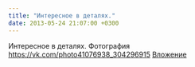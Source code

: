 ```yaml
---
title: "Интересное в деталях."
date: 2013-05-24 21:07:00 +0300
---
```


Интересное в деталях.
Фотография
<a class="vk-attach" href="https://vk.com/photo41076938_304296915">https://vk.com/photo41076938_304296915</a>
<a class="vk-attach" href="https://vk.com/photo41076938_304296915">Вложение</a>
